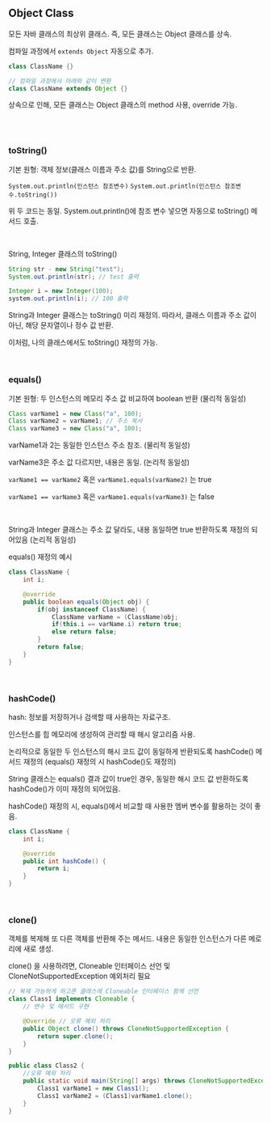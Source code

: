 ## Object Class

모든 자바 클래스의 최상위 클래스. 즉, 모든 클래스는 Object 클래스를 상속.

컴파일 과정에서 `extends Object` 자동으로 추가.

```java
class ClassName {}

// 컴파일 과정에서 아래와 같이 변환
class ClassName extends Object {}
```

상속으로 인해, 모든 클래스는 Object 클래스의 method 사용, override 가능. 

<br/>
<br/>

### toString()

기본 원형: 객체 정보(클래스 이름과 주소 값)를 String으로 반환.

`System.out.println(인스턴스 참조변수)`
`System.out.println(인스턴스 참조변수.toString())`

위 두 코드는 동일. System.out.println()에 참조 변수 넣으면 자동으로 toString() 메서드 호출.

<br/>

String, Integer 클래스의 toString()
```java
String str - new String("test");
System.out.println(str); // test 출력

Integer i = new Integer(100);
system.out.println(i); // 100 출력
```
String과 Integer 클래스는 toString() 미리 재정의. 따라서, 클래스 이름과 주소 값이 아닌, 해당 문자열이나 정수 값 반환.

이처럼, 나의 클래스에서도 toString() 재정의 가능.

<br/>

### equals()

기본 원형: 두 인스턴스의 메모리 주소 값 비교하여 boolean 반환 (물리적 동일성)
```java
Class varName1 = new Class("a", 100);
Class varName2 = varName1; // 주소 복사
Class varName3 = new Class("a", 100); 
```
varName1과 2는 동일한 인스턴스 주소 참조. (물리적 동일성)

varName3은 주소 값 다르지만, 내용은 동일. (논리적 동일성)

`varName1 == varName2` 혹은 `varName1.equals(varName2)` 는 true

`varName1 == varName3` 혹은 `varName1.equals(varName3)` 는 false

<br/>

String과 Integer 클래스는 주소 값 달라도, 내용 동일하면 true 반환하도록 재정의 되어있음 (논리적 동일성)

equals() 재정의 예시
```java
class ClassName {
    int i;

    @override
    public boolean equals(Object obj) {
        if(obj instanceof ClassName) {
            ClassName varName = (ClassName)obj;
            if(this.i == varName.i) return true;
            else return false;
        }
        return false;
    }
}
```

<br/>

### hashCode()

hash: 정보를 저장하거나 검색할 때 사용하는 자료구조.

인스턴스를 힙 메모리에 생성하여 관리할 때 해시 알고리즘 사용.

논리적으로 동일한 두 인스턴스의 해시 코드 값이 동일하게 반환되도록 hashCode() 메서드 재정의 (equals() 재정의 시 hashCode()도 재정의)

String 클래스는 equals() 결과 값이 true인 경우, 동일한 해시 코드 값 반환하도록 hashCode()가 이미 재정의 되어있음.

hashCode() 재정의 시, equals()에서 비교할 때 사용한 멤버 변수를 활용하는 것이 좋음.
```java
class ClassName {
    int i;

    @override
    public int hashCode() {
        return i;
    }
}
```

<br/>

### clone()

객체를 복제해 또 다른 객체를 반환해 주는 메서드. 내용은 동일한 인스턴스가 다른 메로리에 새로 생성.

clone() 을 사용하려면, Cloneable 인터페이스 선언 및 CloneNotSupportedException 예외처리 필요
```java
// 복제 가능하게 하고픈 클래스에 Cloneable 인터페이스 함께 선언
class Class1 implements Cloneable {
    // 변수 및 메서드 구현

    @Override // 오류 예외 처리
    public Object clone() throws CloneNotSupportedException {
        return super.clone();
    }
}

public class Class2 {
    //오류 예외 처리
    public static void main(String[] args) throws CloneNotSupportedException {
        Class1 varName1 = new Class1();
        Class1 varName2 = (Class1)varName1.clone();
    }
}
```